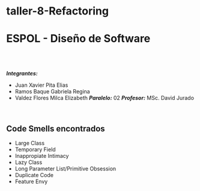 # taller-8-Refactoring
# ESPOL - Diseño de Software

<br />
<br />

**_Integrantes:_**
* Juan Xavier Pita Elias
* Ramos Baque Gabriela Regina
* Valdez Flores Milca Elizabeth
**_Paralelo:_** 02
**_Profesor:_** MSc. David Jurado

<br />

## Code Smells encontrados
* Large Class
* Temporary Field
* Inappropiate Intimacy
* Lazy Class
* Long Parameter List/Primitive Obsession
* Duplicate Code
* Feature Envy

<br />

